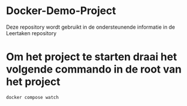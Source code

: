 # Docker-Demo-Project
Deze repository wordt gebruikt in de ondersteunende informatie in de Leertaken repository

# Om het project te starten draai het volgende commando in de root van het project
`docker compose watch`